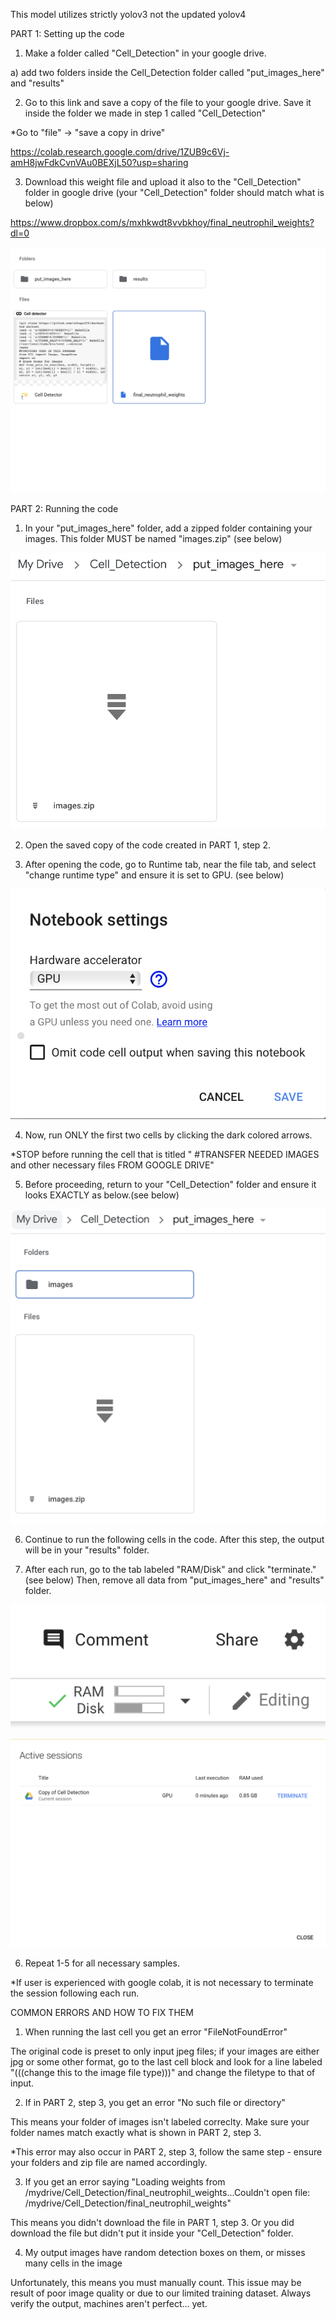 This model utilizes strictly yolov3 not the updated yolov4

PART 1: Setting up the code 

1. Make a folder called "Cell_Detection" in your google drive. 

  a) add two folders inside the Cell_Detection folder called "put_images_here" and "results"
  
2. Go to this link and save a copy of the file to your google drive. Save it inside the folder 
we made in step 1 called "Cell_Detection" 

  *Go to "file" -> "save a copy in drive"
  
https://colab.research.google.com/drive/1ZUB9c6Vj-amH8jwFdkCvnVAu0BEXjL50?usp=sharing

3. Download this weight file and upload it also to the "Cell_Detection" folder in google drive (your "Cell_Detection" folder should match what is below)

https://www.dropbox.com/s/mxhkwdt8vvbkhoy/final_neutrophil_weights?dl=0
  
![alt text](https://github.com/sthapa320/darknet/blob/master/data/setup.png)


PART 2: Running the code

1. In your "put_images_here" folder, add a zipped folder containing your images. This folder MUST be named "images.zip" (see below)

![alt text](https://github.com/sthapa320/darknet/blob/master/setup0.png)

2. Open the saved copy of the code created in PART 1, step 2. 

3. After opening the code, go to Runtime tab, near the file tab, and select "change runtime type" and ensure it is set to GPU. (see below)

![alt text](https://github.com/sthapa320/darknet/blob/master/gpu.png)

4. Now, run ONLY the first two cells by clicking the dark colored arrows.  

  *STOP before running the cell that is titled 
 " #TRANSFER NEEDED IMAGES and other necessary files FROM GOOGLE DRIVE"

5. Before proceeding, return to your "Cell_Detection" folder and ensure it looks EXACTLY as below.(see below)

![alt text](https://github.com/sthapa320/darknet/blob/master/setup.png)

6. Continue to run the following cells in the code. After this step, the output will be in your "results" folder.  
  
5. After each run, go to the tab labeled "RAM/Disk" and click "terminate." (see below) Then, remove all data from "put_images_here" and "results" folder. 

![alt text](https://github.com/sthapa320/darknet/blob/master/ter0.png)

![alt text](https://github.com/sthapa320/darknet/blob/master/ter1.png)


6. Repeat 1-5 for all necessary samples. 

*If user is experienced with google colab, it is not necessary to terminate the session following each run. 








COMMON ERRORS AND HOW TO FIX THEM

1. When running the last cell you get an error "FileNotFoundError"

The original code is preset to only input jpeg files; if your images are either jpg or some other format, go to the last cell block and look for a line labeled "(((change this to the image file type)))" and change the filetype to that of input. 

2. If in PART 2, step 3, you get an error "No such file or directory"

This means your folder of images isn't labeled correclty. Make sure your folder names match exactly what is shown in PART 2, step 3. 

*This error may also occur in PART 2, step 3, follow the same step - ensure your folders and zip file are named accordingly. 

3. If you get an error saying "Loading weights from /mydrive/Cell_Detection/final_neutrophil_weights...Couldn't open file: /mydrive/Cell_Detection/final_neutrophil_weights"

This means you didn't download the file in PART 1, step 3. Or you did download the file but didn't put it inside your "Cell_Detection" folder. 

4. My output images have random detection boxes on them, or misses many cells in the image

Unfortunately, this means you must manually count. This issue may be result of poor image quality or due to our limited training dataset. Always verify the output, machines aren't perfect... yet.  

